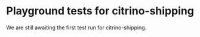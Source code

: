 # Playground tests for citrino-shipping
We are still awaiting the first test run for citrino-shipping.
